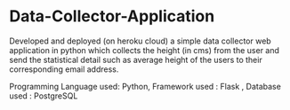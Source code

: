 # Data-Collector-Application


Developed and deployed (on heroku cloud) a simple data collector web application in python which collects the height (in cms) from the user and send the statistical detail such as average height of the users to their corresponding email address.

Programming Language used: Python,
Framework used : Flask ,
Database used : PostgreSQL 

